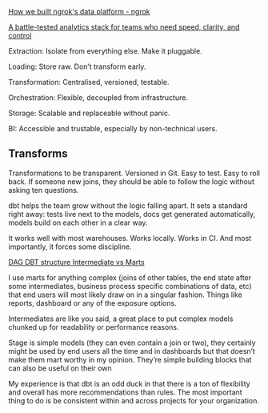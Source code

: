 [How we built ngrok's data platform - ngrok](https://ngrok.com/blog-post/how-we-built-ngroks-data-platform)

[A battle-tested analytics stack for teams who need speed, clarity, and control](https://www.datagibberish.com/p/analytics-stack-for-speed-clarity-control)

Extraction: Isolate from everything else. Make it pluggable.

Loading: Store raw. Don’t transform early.

Transformation: Centralised, versioned, testable.

Orchestration: Flexible, decoupled from infrastructure.

Storage: Scalable and replaceable without panic.

BI: Accessible and trustable, especially by non-technical users.

## Transforms

Transformations to be transparent. Versioned in Git. Easy to test. Easy to roll back. If someone new joins, they should be able to follow the logic without asking ten questions.

dbt helps the team grow without the logic falling apart. It sets a standard right away: tests live next to the models, docs get generated automatically, models build on each other in a clear way.

It works well with most warehouses. Works locally. Works in CI. And most importantly, it forces some discipline.

[DAG DBT structure Intermediate vs Marts](https://www.reddit.com/r/dataengineering/comments/1k5w1hx/dag_dbt_structure_intermediate_vs_marts/?share_id=PbC-Ex77qTnOc7cVcEfg0&utm_name=androidcss)

I use marts for anything complex (joins of other tables, the end state after some intermediates, business process specific combinations of data, etc) that end users will most likely draw on in a singular fashion. Things like reports, dashboard or any of the exposure options.

Intermediates are like you said, a great place to put complex models chunked up for readability or performance reasons.

Stage is simple models (they can even contain a join or two), they certainly might be used by end users all the time and in dashboards but that doesn’t make them mart worthy in my opinion. They’re simple building blocks that can also be useful on their own

My experience is that dbt is an odd duck in that there is a ton of flexibility and overall has more recommendations than rules. The most important thing to do is be consistent within and across projects for your organization.
